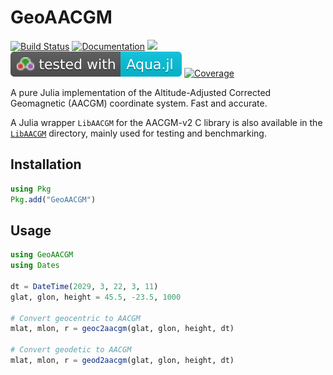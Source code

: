 # GeoAACGM

[![Build Status](https://github.com/JuliaSpacePhysics/GeoAACGM.jl/actions/workflows/CI.yml/badge.svg?branch=main)](https://github.com/JuliaSpacePhysics/GeoAACGM.jl/actions/workflows/CI.yml?query=branch%3Amain)
[![Documentation](https://img.shields.io/badge/docs-dev-blue.svg)](https://juliaspacephysics.github.io/GeoAACGM.jl)
[![](https://img.shields.io/badge/%F0%9F%9B%A9%EF%B8%8F_tested_with-JET.jl-233f9a)](https://github.com/aviatesk/JET.jl)
[![Aqua QA](https://raw.githubusercontent.com/JuliaTesting/Aqua.jl/master/badge.svg)](https://github.com/JuliaTesting/Aqua.jl)
[![Coverage](https://codecov.io/gh/JuliaSpacePhysics/GeoAACGM.jl/branch/main/graph/badge.svg)](https://codecov.io/gh/JuliaSpacePhysics/GeoAACGM.jl)

A pure Julia implementation of the Altitude-Adjusted Corrected Geomagnetic (AACGM) coordinate system. Fast and accurate.

A Julia wrapper `LibAACGM` for the AACGM-v2 C library is also available in the [`LibAACGM`](./LibAACGM) directory, mainly used for testing and benchmarking.

## Installation

```julia
using Pkg
Pkg.add("GeoAACGM")
```

## Usage

```julia
using GeoAACGM
using Dates

dt = DateTime(2029, 3, 22, 3, 11)
glat, glon, height = 45.5, -23.5, 1000

# Convert geocentric to AACGM
mlat, mlon, r = geoc2aacgm(glat, glon, height, dt)

# Convert geodetic to AACGM
mlat, mlon, r = geod2aacgm(glat, glon, height, dt)
```